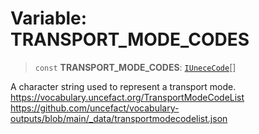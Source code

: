 # Variable: TRANSPORT\_MODE\_CODES

> `const` **TRANSPORT\_MODE\_CODES**: [`IUneceCode`](../interfaces/IUneceCode.md)[]

A character string used to represent a transport mode.
https://vocabulary.uncefact.org/TransportModeCodeList
https://github.com/uncefact/vocabulary-outputs/blob/main/_data/transportmodecodelist.json
